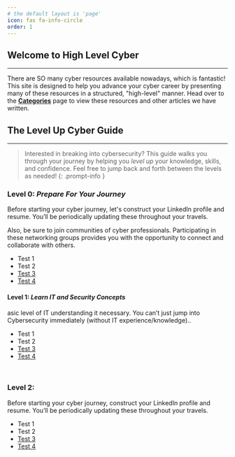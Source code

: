 ```yaml
---
# the default layout is 'page'
icon: fas fa-info-circle
order: 1
---
```


## Welcome to **High Level Cyber**
---
There are SO many cyber resources available nowadays, which is fantastic! This site is designed to help you advance your cyber career by presenting many of these resources in a structured, "high-level" manner. Head over to the **[Categories](https://highlevelcyber.github.io/categories)** page to view these resources and other articles we have written. 

## The **Level Up Cyber** Guide
---

> Interested in breaking into cybersecurity? This guide walks you through your journey by helping you *level up* your knowledge, skills, and confidence. Feel free to jump back and forth between the levels as needed!
{: .prompt-info }

### **Level 0**: *Prepare For Your Journey*

Before starting your cyber journey, let's construct your LinkedIn profile and resume. You’ll be periodically updating these throughout your travels. 

Also, be sure to join communities of cyber professionals. Participating in these networking groups provides you with the opportunity to connect and collaborate with others.
* Test 1
* Test 2
* [Test 3](https://google.com)
* [Test 4](https://google.com)


#### **Level 1**: *Learn IT and Security Concepts*
asic level of IT understanding it necessary. You can’t just jump into Cybersecurity immediately (without IT experience/knowledge).. 

* Test 1
* Test 2
* [Test 3](https://google.com)
* [Test 4](https://google.com)

<br>

### **Level 2**: 
Before starting your cyber journey, construct your LinkedIn profile and resume. You’ll be periodically updating these throughout your travels. 

* Test 1
* Test 2
* [Test 3](https://google.com)
* [Test 4](https://google.com)

